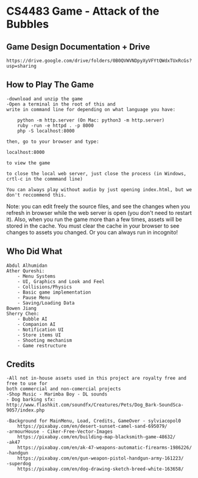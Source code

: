 # CS4483 Game - Attack of the Bubbles

## Game Design Documentation + Drive
	https://drive.google.com/drive/folders/0B0QVWVNDpyXyVFYtQWdxTUxRcGs?usp=sharing

## How to Play The Game
	
	-download and unzip the game
	-Open a terminal in the root of this and
	write in command line for depending on what language you have:
	
		python -m http.server (On Mac: python3 -m http.server)
		ruby -run -e httpd . -p 8000
		php -S localhost:8000

	then, go to your browser and type:

	localhost:8000 

	to view the game

	to close the local web server, just close the process (in Windows, crtl-c in the commmand line)

	You can always play without audio by just opening index.html, but we don't reccommend this. 

Note: you can edit freely the source files, and see the changes when you refresh in browser while the web server is open (you don't need to restart it). Also, when you run the game more than a few times, assets will be stored in the cache. You must clear the cache in your browser to see changes to assets you changed. Or you can always run in incognito! 

## Who Did What
	Abdul Alhumidan
	Ather Qureshi:
		- Menu Systems 
		- UI, Graphics and Look and Feel
		- Collisions/Physics
		- Basic game implementation
		- Pause Menu
		- Saving/Loading Data
	Bowen Jiang
	Sherry Chen: 
		- Bubble AI
		- Companion AI
		- Notification UI
		- Store items UI
		- Shooting mechanism
		- Game restructure

## Credits

	-All not in-house assets used in this project are royalty free and free to use for 
	both commercial and non-comercial projects 
	-Shop Music - Marimba Boy - DL sounds
	- Dog barking sfx: http://www.flashkit.com/soundfx/Creatures/Pets/Dog_Bark-SoundSca-9057/index.php
	
	-Background for MainMenu, Load, Credits, GameOver - sylviacopol0
		https://pixabay.com/en/desert-sunset-camel-sand-695079/
	-armourHouse - Ciker-Free-Vector-Images 
		https://pixabay.com/en/building-map-blacksmith-game-48632/
	-ak47
		https://pixabay.com/en/ak-47-weapons-automatic-firearms-1986226/
	-handgun
		https://pixabay.com/en/gun-weapon-pistol-handgun-army-161223/
	-superdog
		https://pixabay.com/en/dog-drawing-sketch-breed-white-163658/